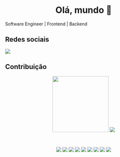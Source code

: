 <h1 align="center">Olá, mundo 👋</h1>

<p>Software Engineer | Frontend | Backend</p>

## Redes sociais
<div>
  <a href="https://www.linkedin.com/in/josianebarros03/" target="_blank"><img src="https://img.shields.io/badge/-LinkedIn-%230077B5?style=for-the-badge&logo=linkedin&logoColor=white" target="_blank"></a> 
</div>

## Contribuição



 <div align="center">
  <img height="180em" src="https://github-readme-stats.vercel.app/api?username=JosianeBarros&show_icons=true&theme=dracula&include_all_commits=true&count_private=true"/>
  <img src="https://github-readme-stats.vercel.app/api/top-langs/?username=JosianeBarros&layout=compact&langs_count=10&theme=dracula"/>
</div>

&nbsp; <!-- Add space -->

<div align="center">
  <p align="center">
      <img src="https://img.shields.io/badge/Linux-000000?style=for-the-badge&logo=linux&logoColor=white" />
      <img src="https://img.shields.io/badge/Django-092E20?style=for-the-badge&logo=django&logoColor=green" />
      <img src="https://img.shields.io/badge/Flask-000000?style=for-the-badge&logo=flask&logoColor=white" />
      <img src="https://img.shields.io/badge/CSS3-1572B6?style=for-the-badge&logo=css3&logoColor=white" />
      <img src="https://img.shields.io/badge/HTML5-E34F26?style=for-the-badge&logo=html5&logoColor=white" />
      <img src="https://img.shields.io/badge/Python-FFD43B?style=for-the-badge&logo=python&logoColor=white" />
      <img src="https://img.shields.io/badge/PHP-777BB4?style=for-the-badge&logo=php&logoColor=white" />
      <img src="https://img.shields.io/badge/JavaScript-323330?style=for-the-badge&logo=javascript&logoColor=F7DF1E" />
      <img src="https://img.shields.io/badge/C-00599C?style=for-the-badge&logo=c&logoColor=white" />
  </p>
</div>

  
##
